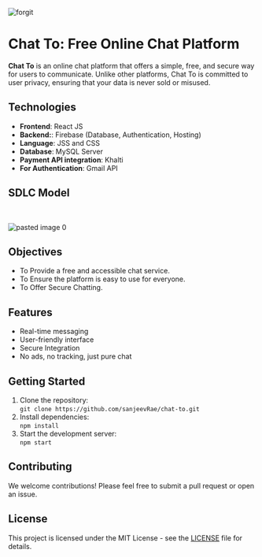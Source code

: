 ![forgit](https://github.com/sanjeevRae/chat/blob/main/build/Chat-to-home.png)
# Chat To: Free Online Chat Platform
**Chat To**  is an online chat platform that offers a simple, free, and secure way for users to communicate. Unlike other platforms, Chat To is committed to user privacy, ensuring that your data is never sold or misused.

## Technologies
  - **Frontend**: React JS
  - **Backend:**: Firebase (Database, Authentication, Hosting)
  - **Language**: JSS and CSS
  - **Database**: MySQL Server
  - **Payment API integration**: Khalti
  - **For Authentication**: Gmail API

## SDLC Model
<br>

![pasted image 0](https://github.com/sanjeevRae/wfdbig_v1/assets/153409046/95e72e59-c74a-4d64-b7b5-cbc20f17b1ed)
<br>

## Objectives

- To Provide a free and accessible chat service.
- To Ensure the platform is easy to use for everyone.
- To Offer Secure Chatting.

## Features
- Real-time messaging
- User-friendly interface
- Secure Integration
- No ads, no tracking, just pure chat

## Getting Started

1. Clone the repository:  
   `git clone https://github.com/sanjeevRae/chat-to.git`
2. Install dependencies:  
   `npm install`
3. Start the development server:  
   `npm start`

## Contributing

We welcome contributions! Please feel free to submit a pull request or open an issue.

## License

This project is licensed under the MIT License - see the [LICENSE](LICENSE) file for details.
